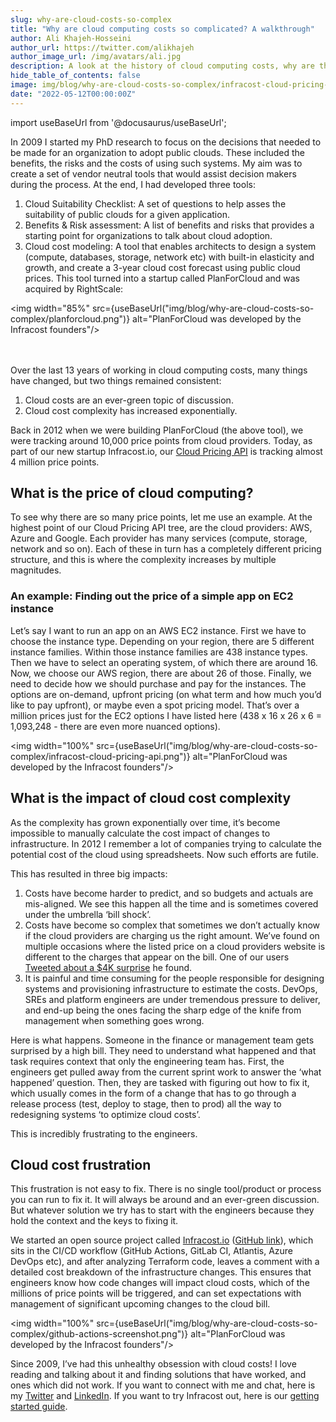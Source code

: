 ```yaml
---
slug: why-are-cloud-costs-so-complex
title: "Why are cloud computing costs so complicated? A walkthrough"
author: Ali Khajeh-Hosseini
author_url: https://twitter.com/alikhajeh
author_image_url: /img/avatars/ali.jpg
description: A look at the history of cloud computing costs, why are they so complex and an example walkthrough
hide_table_of_contents: false
image: img/blog/why-are-cloud-costs-so-complex/infracost-cloud-pricing-api.png
date: "2022-05-12T00:00:00Z"
---
```


import useBaseUrl from '@docusaurus/useBaseUrl';

In 2009 I started my PhD research to focus on the decisions that needed to be made for an organization to adopt public clouds. These included the benefits, the risks and the costs of using such systems. My aim was to create a set of vendor neutral tools that would assist decision makers during the process. At the end, I had developed three tools:
1. Cloud Suitability Checklist: A set of questions to help asses the suitability of public clouds for a given application.
2. Benefits & Risk assessment: A list of benefits and risks that provides a starting point for organizations to talk about cloud adoption.
3. Cloud cost modeling: A tool that enables architects to design a system (compute, databases, storage, network etc) with built-in elasticity and growth, and create a 3-year cloud cost forecast using public cloud prices. This tool turned into a startup called PlanForCloud and was acquired by RightScale:

<!--truncate-->

<img width="85%" src={useBaseUrl("img/blog/why-are-cloud-costs-so-complex/planforcloud.png")} alt="PlanForCloud was developed by the Infracost founders"/>

<br /><br />
Over the last 13 years of working in cloud computing costs, many things have changed, but two things remained consistent:

1. Cloud costs are an ever-green topic of discussion.
2. Cloud cost complexity has increased exponentially.

Back in 2012 when we were building PlanForCloud (the above tool), we were tracking around 10,000 price points from cloud providers. Today, as part of our new startup Infracost.io, our [Cloud Pricing API](https://www.infracost.io/docs/cloud_pricing_api/overview/) is tracking almost 4 million price points.

## What is the price of cloud computing?
To see why there are so many price points, let me use an example. At the highest point of our Cloud Pricing API tree, are the cloud providers: AWS, Azure and Google. Each provider has many services (compute, storage, network and so on). Each of these in turn has a completely different pricing structure, and this is where the complexity increases by multiple magnitudes.

### An example: Finding out the price of a simple app on EC2 instance
Let’s say I want to run an app on an AWS EC2 instance. First we have to choose the instance type. Depending on your region, there are 5 different instance families. Within those instance families are 438 instance types. Then we have to select an operating system, of which there are around 16. Now, we choose our AWS region, there are about 26 of those. Finally, we need to decide how we should purchase and pay for the instances. The options are on-demand, upfront pricing (on what term and how much you’d like to pay upfront), or maybe even a spot pricing model. That’s over a million prices just for the EC2 options I have listed here (438 x 16 x 26 x 6 = 1,093,248 - there are even more nuanced options).

<img width="100%" src={useBaseUrl("img/blog/why-are-cloud-costs-so-complex/infracost-cloud-pricing-api.png")} alt="PlanForCloud was developed by the Infracost founders"/>

## What is the impact of cloud cost complexity
As the complexity has grown exponentially over time, it’s become impossible to manually calculate the cost impact of changes to infrastructure. In 2012 I remember a lot of companies trying to calculate the potential cost of the cloud using spreadsheets. Now such efforts are futile.

This has resulted in three big impacts:

1. Costs have become harder to predict, and so budgets and actuals are mis-aligned. We see this happen all the time and is sometimes covered under the umbrella ‘bill shock’.
2. Costs have become so complex that sometimes we don’t actually know if the cloud providers are charging us the right amount. We’ve found on multiple occasions where the listed price on a cloud providers website is different to the charges that appear on the bill. One of our users [Tweeted about a $4K surprise](https://twitter.com/rpadovani93/status/1523610219011788800) he found.
3. It is painful and time consuming for the people responsible for designing systems and provisioning infrastructure to estimate the costs. DevOps, SREs and platform engineers are under tremendous pressure to deliver, and end-up being the ones facing the sharp edge of the knife from management when something goes wrong.

Here is what happens. Someone in the finance or management team gets surprised by a high bill. They need to understand what happened and that task requires context that only the engineering team has. First, the engineers get pulled away from the current sprint work to answer the ‘what happened’ question. Then, they are tasked with figuring out how to fix it, which usually comes in the form of a change that has to go through a release process (test, deploy to stage, then to prod) all the way to redesigning systems ‘to optimize cloud costs’.

This is incredibly frustrating to the engineers.

## Cloud cost frustration
This frustration is not easy to fix. There is no single tool/product or process you can run to fix it. It will always be around and an ever-green discussion. But whatever solution we try has to start with the engineers because they hold the context and the keys to fixing it.

We started an open source project called [Infracost.io](http://Infracost.io) ([GitHub link](https://github.com/infracost/infracost)), which sits in the CI/CD workflow (GitHub Actions, GitLab CI, Atlantis, Azure DevOps etc), and after analyzing Terraform code, leaves a comment with a detailed cost breakdown of the infrastructure changes. This ensures that engineers know how code changes will impact cloud costs, which of the millions of price points will be triggered, and can set expectations with management of significant upcoming changes to the cloud bill.

<img width="100%" src={useBaseUrl("img/blog/why-are-cloud-costs-so-complex/github-actions-screenshot.png")} alt="PlanForCloud was developed by the Infracost founders"/>

Since 2009, I’ve had this unhealthy obsession with cloud costs! I love reading and talking about it and finding solutions that have worked, and ones which did not work. If you want to connect with me and chat, here is my [Twitter](https://twitter.com/AliKhajeh) and [LinkedIn](https://www.linkedin.com/in/alikhajeh1/). If you want to try Infracost out, here is our [getting started guide](https://www.infracost.io/docs/).
